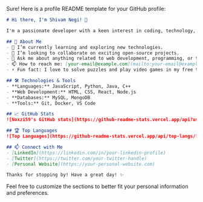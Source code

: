 Sure! Here is a profile README template for your GitHub profile:

```markdown
# Hi there, I'm Shivam Negi! 👋

I'm a passionate developer with a keen interest in coding, technology, and learning new things. Welcome to my GitHub profile!

## 🚀 About Me
- 🌱 I’m currently learning and exploring new technologies.
- 👯 I’m looking to collaborate on exciting open-source projects.
- 💬 Ask me about anything related to web development, programming, or technology in general.
- 📫 How to reach me: [your-email@example.com](mailto:your-email@example.com)
- ⚡ Fun fact: I love to solve puzzles and play video games in my free time.

## 🛠️ Technologies & Tools
- **Languages:** JavaScript, Python, Java, C++
- **Web Development:** HTML, CSS, React, Node.js
- **Databases:** MySQL, MongoDB
- **Tools:** Git, Docker, VS Code

## 📈 GitHub Stats
![Noxzi59's GitHub stats](https://github-readme-stats.vercel.app/api?username=Noxzi59&show_icons=true&theme=radical)

## 🏆 Top Languages
![Top Languages](https://github-readme-stats.vercel.app/api/top-langs/?username=Noxzi59&layout=compact&theme=radical)

## 📫 Connect with Me
- [LinkedIn](https://linkedin.com/in/your-linkedin-profile)
- [Twitter](https://twitter.com/your-twitter-handle)
- [Personal Website](https://your-personal-website.com)

Thanks for stopping by! Have a great day! ✨
```

Feel free to customize the sections to better fit your personal information and preferences.
<!---
Noxzi59/Noxzi59 is a ✨ special ✨ repository because its `README.md` (this file) appears on your GitHub profile.
You can click the Preview link to take a look at your changes.
--->
